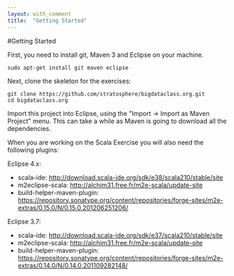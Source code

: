 ```yaml
--- 
layout: with_comment 
title:  "Getting Started"
---
```


#Getting Started

First, you need to install git, Maven 3 and Eclipse on your machine.

```
sudo apt-get install git maven eclipse
```

Next, clone the skeleton for the exercises:

```
git clone https://github.com/stratosphere/bigdataclass.org.git
cd bigdataclass.org
```

Import this project into Eclipse, using the "Import -> Import as Maven Project" menu.
This can take a while as Maven is going to download all the dependencies.

When you are working on the Scala Exercise you will also need the following
plugins:

Eclipse 4.x:

  * scala-ide: http://download.scala-ide.org/sdk/e38/scala210/stable/site
  * m2eclipse-scala: http://alchim31.free.fr/m2e-scala/update-site
  * build-helper-maven-plugin: https://repository.sonatype.org/content/repositories/forge-sites/m2e-extras/0.15.0/N/0.15.0.201206251206/

Eclipse 3.7:

  * scala-ide: http://download.scala-ide.org/sdk/e37/scala210/stable/site
  * m2eclipse-scala: http://alchim31.free.fr/m2e-scala/update-site
  * build-helper-maven-plugin: https://repository.sonatype.org/content/repositories/forge-sites/m2e-extras/0.14.0/N/0.14.0.201109282148/

